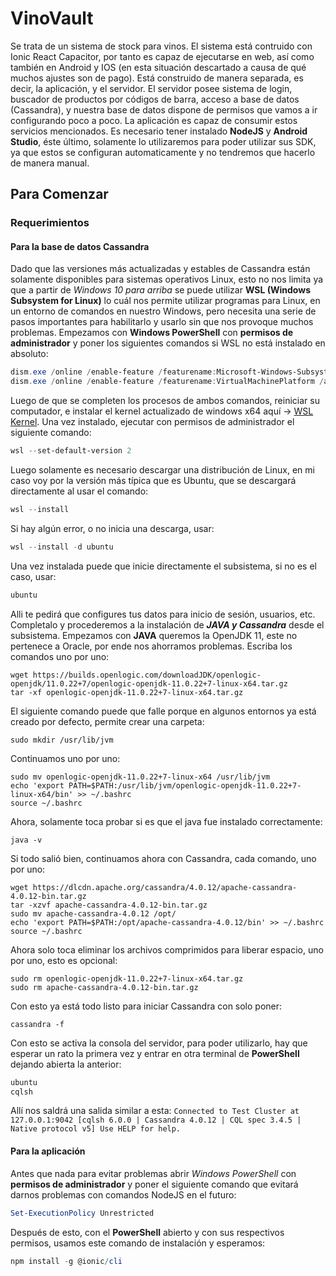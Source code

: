 # VinoVault
Se trata de un sistema de stock para vinos. El sistema está contruido con Ionic React Capacitor, por tanto es capaz de ejecutarse en web, así como también en Android y IOS (en esta situación descartado a causa de qué muchos ajustes son de pago).
Está construido de manera separada, es decir, la aplicación, y el servidor.
El servidor posee sistema de login, buscador de productos por códigos de barra, acceso a base de datos (Cassandra), y nuestra base de datos dispone de permisos que vamos a ir configurando poco a poco.
La aplicación es capaz de consumir estos servicios mencionados.
Es necesario tener instalado **NodeJS** y **Android Studio**, éste último, solamente lo utilizaremos para poder utilizar sus SDK, ya que estos se configuran automaticamente y no tendremos que hacerlo de manera manual.
## Para Comenzar
### Requerimientos
#### Para la base de datos Cassandra
Dado que las versiones más actualizadas y estables de Cassandra están solamente disponibles para sistemas operativos Linux, esto no nos limita ya que a partir de *Windows 10 para arriba* se puede utilizar **WSL (Windows Subsystem for Linux)** lo cuál nos permite utilizar programas para Linux, en un entorno de comandos en nuestro Windows, pero necesita una serie de pasos importantes para habilitarlo y usarlo sin que nos provoque muchos problemas.
Empezamos con **Windows PowerShell** con **permisos de administrador** y poner los siguientes comandos si WSL no está instalado en absoluto:
```PowerShell
dism.exe /online /enable-feature /featurename:Microsoft-Windows-Subsystem-Linux /all /norestart
dism.exe /online /enable-feature /featurename:VirtualMachinePlatform /all /norestart
```
Luego de que se completen los procesos de ambos comandos, reiniciar su computador, e instalar el kernel actualizado de windows x64 aquí -> [WSL Kernel](https://wslstorestorage.blob.core.windows.net/wslblob/wsl_update_x64.msi).
Una vez instalado, ejecutar con permisos de administrador el siguiente comando:
```PowerShell
wsl --set-default-version 2
```
Luego solamente es necesario descargar una distribución de Linux, en mi caso voy por la versión más típica que es Ubuntu, que se descargará directamente al usar el comando:
```PowerShell
wsl --install
```
Si hay algún error, o no inicia una descarga, usar:
```PowerShell
wsl --install -d ubuntu
```
Una vez instalada puede que inicie directamente el subsistema, si no es el caso, usar:
```PowerShell
ubuntu
```
Alli te pedirá que configures tus datos para inicio de sesión, usuarios, etc. Completalo y procederemos a la instalación de ***JAVA y Cassandra*** desde el subsistema.
Empezamos con **JAVA** queremos la OpenJDK 11, este no pertenece a Oracle, por ende nos ahorramos problemas.
Escriba los comandos uno por uno:
```linux
wget https://builds.openlogic.com/downloadJDK/openlogic-openjdk/11.0.22+7/openlogic-openjdk-11.0.22+7-linux-x64.tar.gz
tar -xf openlogic-openjdk-11.0.22+7-linux-x64.tar.gz
```
El siguiente comando puede que falle porque en algunos entornos ya está creado por defecto, permite crear una carpeta:
```linux
sudo mkdir /usr/lib/jvm
```
Continuamos uno por uno:
```linux
sudo mv openlogic-openjdk-11.0.22+7-linux-x64 /usr/lib/jvm
echo 'export PATH=$PATH:/usr/lib/jvm/openlogic-openjdk-11.0.22+7-linux-x64/bin' >> ~/.bashrc
source ~/.bashrc
```
Ahora, solamente toca probar si es que el java fue instalado correctamente:
```linux
java -v
```
Si todo salió bien, continuamos ahora con Cassandra, cada comando, uno por uno:
```linux
wget https://dlcdn.apache.org/cassandra/4.0.12/apache-cassandra-4.0.12-bin.tar.gz
tar -xzvf apache-cassandra-4.0.12-bin.tar.gz
sudo mv apache-cassandra-4.0.12 /opt/
echo 'export PATH=$PATH:/opt/apache-cassandra-4.0.12/bin' >> ~/.bashrc
source ~/.bashrc
```
Ahora solo toca eliminar los archivos comprimidos para liberar espacio, uno por uno, esto es opcional:
```linux
sudo rm openlogic-openjdk-11.0.22+7-linux-x64.tar.gz
sudo rm apache-cassandra-4.0.12-bin.tar.gz
```
Con esto ya está todo listo para iniciar Cassandra con solo poner:
```linux
cassandra -f
```
Con esto se activa la consola del servidor, para poder utilizarlo, hay que esperar un rato la primera vez y entrar en otra terminal de **PowerShell** dejando abierta la anterior:
```PowerShell
ubuntu
cqlsh
```
Allí nos saldrá una salida similar a esta:
``
Connected to Test Cluster at 127.0.0.1:9042
[cqlsh 6.0.0 | Cassandra 4.0.12 | CQL spec 3.4.5 | Native protocol v5]
Use HELP for help.
``
#### Para la aplicación
Antes que nada para evitar problemas abrir *Windows PowerShell* con **permisos de administrador** y poner el siguiente comando que evitará darnos problemas con comandos NodeJS en el futuro:
```PowerShell
Set-ExecutionPolicy Unrestricted
```
Después de esto, con el **PowerShell** abierto y con sus respectivos permisos, usamos este comando de instalación y esperamos:
```PowerShell
npm install -g @ionic/cli
```
